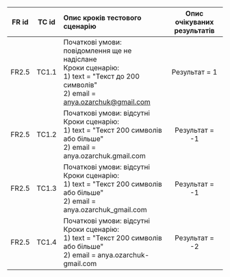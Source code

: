 |FR id|TC id|Опис кроків тестового сценарію|Опис очікуваних результатів|
|:-:|:-:|:-|:-:|
|FR2.5|TC1.1|Початкові умови: повідомлення ще не надіслане <br> Кроки сценарію: <br> 1) text = "Текст до 200 символів" <br> 2) email = anya.ozarchuk@gmail.com|Результат = 1|
|FR2.5|TC1.2|Початкові умови: відсутні <br> Кроки сценарію: <br> 1) text = "Текст 200 символів або більше" <br> 2) email = anya.ozarchuk.gmail.com|Результат = -1|
|FR2.5|TC1.3|Початкові умови: відсутні <br> Кроки сценарію: <br> 1) text = "Текст 200 символів або більше" <br> 2) email = anya.ozarchuk_gmail.com|Результат = -1|
|FR2.5|TC1.4|Початкові умови: відсутні <br> Кроки сценарію: <br> 1) text = "Текст 200 символів або більше" <br> 2) email = anya.ozarchuk-gmail.com|Результат = -2|

